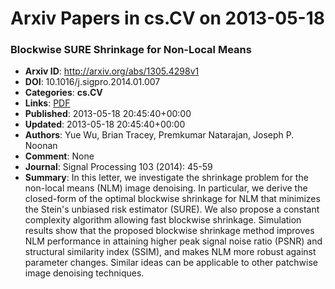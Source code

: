 # Arxiv Papers in cs.CV on 2013-05-18
### Blockwise SURE Shrinkage for Non-Local Means
- **Arxiv ID**: http://arxiv.org/abs/1305.4298v1
- **DOI**: 10.1016/j.sigpro.2014.01.007
- **Categories**: **cs.CV**
- **Links**: [PDF](http://arxiv.org/pdf/1305.4298v1)
- **Published**: 2013-05-18 20:45:40+00:00
- **Updated**: 2013-05-18 20:45:40+00:00
- **Authors**: Yue Wu, Brian Tracey, Premkumar Natarajan, Joseph P. Noonan
- **Comment**: None
- **Journal**: Signal Processing 103 (2014): 45-59
- **Summary**: In this letter, we investigate the shrinkage problem for the non-local means (NLM) image denoising. In particular, we derive the closed-form of the optimal blockwise shrinkage for NLM that minimizes the Stein's unbiased risk estimator (SURE). We also propose a constant complexity algorithm allowing fast blockwise shrinkage. Simulation results show that the proposed blockwise shrinkage method improves NLM performance in attaining higher peak signal noise ratio (PSNR) and structural similarity index (SSIM), and makes NLM more robust against parameter changes. Similar ideas can be applicable to other patchwise image denoising techniques.



